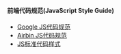 #### 前端代码规范(JavaScript Style Guide)

 - [Google JS代码规范](https://google.github.io/styleguide/jsguide.html)
 - [Airbin JS代码规范](https://lin-123.github.io/javascript/)
 - [JS标准代码样式](https://standardjs.com/rules-zhcn.html#javascript-standard-style)
